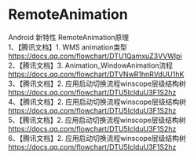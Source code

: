 # RemoteAnimation
Android 新特性 RemoteAnimation原理<br>
1、【腾讯文档】1. WMS animation类型<br>
https://docs.qq.com/flowchart/DTU1QamxuZ3VVWlpi<br>
2、【腾讯文档】3. Animation_WindowAnimation流程<br>
https://docs.qq.com/flowchart/DTVNwR1hnRVdUU1hK<br>
3、【腾讯文档】2. 应用启动切换流程winscope层级结构树<br>
https://docs.qq.com/flowchart/DTU5IclduU3F1S2hz<br>
4、【腾讯文档】2. 应用启动切换流程winscope层级结构树<br>
https://docs.qq.com/flowchart/DTU5IclduU3F1S2hz<br>
5、【腾讯文档】2. 应用启动切换流程winscope层级结构树<br>
https://docs.qq.com/flowchart/DTU5IclduU3F1S2hz<br>
6、【腾讯文档】2. 应用启动切换流程winscope层级结构树<br>
https://docs.qq.com/flowchart/DTU5IclduU3F1S2hz<br>

